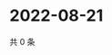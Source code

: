 # 2022-08-21

共 0 条

<!-- BEGIN WEIBO -->
<!-- 最后更新时间 Sun Aug 21 2022 22:13:43 GMT+0800 (China Standard Time) -->

<!-- END WEIBO -->
